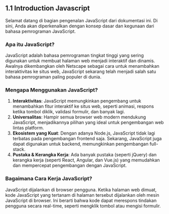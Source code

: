 ## 1.1 Introduction Javascript

Selamat datang di bagian pengenalan JavaScript dari dokumentasi ini. Di sini, Anda akan diperkenalkan dengan konsep dasar dan kegunaan dari bahasa pemrograman JavaScript.

### Apa itu JavaScript?

JavaScript adalah bahasa pemrograman tingkat tinggi yang sering digunakan untuk membuat halaman web menjadi interaktif dan dinamis. Awalnya dikembangkan oleh Netscape sebagai cara untuk menambahkan interaktivitas ke situs web, JavaScript sekarang telah menjadi salah satu bahasa pemrograman paling populer di dunia.

### Mengapa Menggunakan JavaScript?

1. **Interaktivitas**: JavaScript memungkinkan pengembang untuk menambahkan fitur interaktif ke situs web, seperti animasi, respons ketika tombol diklik, validasi formulir, dan banyak lagi.
2. **Universalitas**: Hampir semua browser web modern mendukung JavaScript, menjadikannya pilihan yang ideal untuk pengembangan web lintas platform.
3. **Ekosistem yang Kuat**: Dengan adanya Node.js, JavaScript tidak lagi terbatas pada pengembangan frontend saja. Sekarang, JavaScript juga dapat digunakan untuk backend, memungkinkan pengembangan full-stack.
4. **Pustaka & Kerangka Kerja**: Ada banyak pustaka (seperti jQuery) dan kerangka kerja (seperti React, Angular, dan Vue.js) yang memudahkan dan mempercepat pengembangan dengan JavaScript.

### Bagaimana Cara Kerja JavaScript?

JavaScript dijalankan di browser pengguna. Ketika halaman web dimuat, kode JavaScript yang tertanam di halaman tersebut dijalankan oleh mesin JavaScript di browser. Ini berarti bahwa kode dapat merespons tindakan pengguna secara real-time, seperti mengklik tombol atau mengisi formulir.
